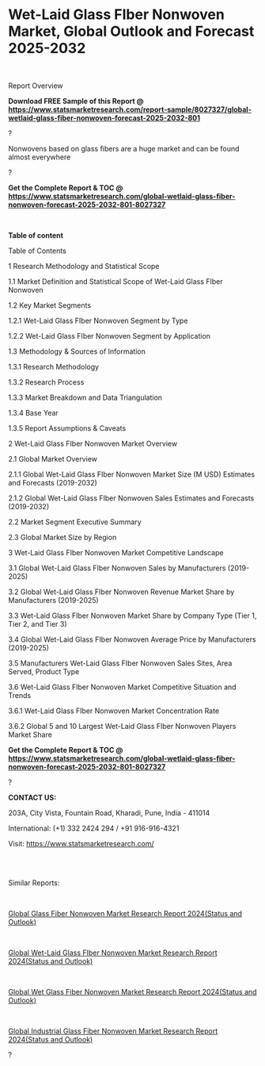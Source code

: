 <h1>Wet-Laid Glass FIber Nonwoven Market, Global Outlook and Forecast 2025-2032</h1><br/><p>Report Overview</p>
 
 
 
 <div><b>Download FREE Sample of this Report @ <a href="https://www.statsmarketresearch.com/download-free-sample/8027327/global-wetlaid-glass-fiber-nonwoven-forecast-2025-2032-801">https://www.statsmarketresearch.com/report-sample/8027327/global-wetlaid-glass-fiber-nonwoven-forecast-2025-2032-801</a></b></div>
 
 
 
 <p>? </p>
 
 
 
 <p>Nonwovens based on glass fibers are a huge market and can be found almost everywhere</p>
 
 
 
 <p>? </p>
 
 
 
 <div><b>Get the Complete Report & TOC @ <a href="https://www.statsmarketresearch.com/global-wetlaid-glass-fiber-nonwoven-forecast-2025-2032-801-8027327">https://www.statsmarketresearch.com/global-wetlaid-glass-fiber-nonwoven-forecast-2025-2032-801-8027327</a></b></div>
 
 
 
 <p><br />
 
 <b>Table of content</b></p>
 
 
 
 <p>Table of Contents<br />
 
 1 Research Methodology and Statistical Scope<br />
 
 1.1 Market Definition and Statistical Scope of Wet-Laid Glass FIber Nonwoven<br />
 
 1.2 Key Market Segments<br />
 
 1.2.1 Wet-Laid Glass FIber Nonwoven Segment by Type<br />
 
 1.2.2 Wet-Laid Glass FIber Nonwoven Segment by Application<br />
 
 1.3 Methodology & Sources of Information<br />
 
 1.3.1 Research Methodology<br />
 
 1.3.2 Research Process<br />
 
 1.3.3 Market Breakdown and Data Triangulation<br />
 
 1.3.4 Base Year<br />
 
 1.3.5 Report Assumptions & Caveats<br />
 
 2 Wet-Laid Glass FIber Nonwoven Market Overview<br />
 
 2.1 Global Market Overview<br />
 
 2.1.1 Global Wet-Laid Glass FIber Nonwoven Market Size (M USD) Estimates and Forecasts (2019-2032)<br />
 
 2.1.2 Global Wet-Laid Glass FIber Nonwoven Sales Estimates and Forecasts (2019-2032)<br />
 
 2.2 Market Segment Executive Summary<br />
 
 2.3 Global Market Size by Region<br />
 
 3 Wet-Laid Glass FIber Nonwoven Market Competitive Landscape<br />
 
 3.1 Global Wet-Laid Glass FIber Nonwoven Sales by Manufacturers (2019-2025)<br />
 
 3.2 Global Wet-Laid Glass FIber Nonwoven Revenue Market Share by Manufacturers (2019-2025)<br />
 
 3.3 Wet-Laid Glass FIber Nonwoven Market Share by Company Type (Tier 1, Tier 2, and Tier 3)<br />
 
 3.4 Global Wet-Laid Glass FIber Nonwoven Average Price by Manufacturers (2019-2025)<br />
 
 3.5 Manufacturers Wet-Laid Glass FIber Nonwoven Sales Sites, Area Served, Product Type<br />
 
 3.6 Wet-Laid Glass FIber Nonwoven Market Competitive Situation and Trends<br />
 
 3.6.1 Wet-Laid Glass FIber Nonwoven Market Concentration Rate<br />
 
 3.6.2 Global 5 and 10 Largest Wet-Laid Glass FIber Nonwoven Players Market Share</p>
 
 
 
 <div><b>Get the Complete Report & TOC @ <a href="https://www.statsmarketresearch.com/global-wetlaid-glass-fiber-nonwoven-forecast-2025-2032-801-8027327">https://www.statsmarketresearch.com/global-wetlaid-glass-fiber-nonwoven-forecast-2025-2032-801-8027327</a></b></div>
 
 
 
 <p>? </p>
 
 
 
 <p><b>CONTACT US:</b><br />
 
 203A, City Vista, Fountain Road, Kharadi, Pune, India - 411014<br />
 
 International: (+1) 332 2424 294 / +91 916-916-4321<br />
 
 Visit: <a href="https://www.statsmarketresearch.com/">https://www.statsmarketresearch.com/</a><br />
 
 <br />
 
 <br />
 
 Similar Reports:<br />
 
 <br />
 
 <a href="https://www.statsmarketresearch.com/global-glass-fiber-nonwoven-2024-168-7908494">Global Glass Fiber Nonwoven Market Research Report 2024(Status and Outlook)</a><br />
 
 <br />
 
 <a href="https://www.statsmarketresearch.com/global-wetlaid-glass-fiber-nonwoven-2024-325-7909279">Global Wet-Laid Glass FIber Nonwoven Market Research Report 2024(Status and Outlook)</a><br />
 
 <br />
 
 <a href="https://www.statsmarketresearch.com/global-wet-glass-fiber-nonwoven-2024-997-7909280">Global Wet Glass Fiber Nonwoven Market Research Report 2024(Status and Outlook)</a><br />
 
 <br />
 
 <a href="https://www.statsmarketresearch.com/global-industrial-glass-fiber-nonwoven-2024-939-7905700">Global Industrial Glass Fiber Nonwoven Market Research Report 2024(Status and Outlook)</a><br />
 
 ? </p>